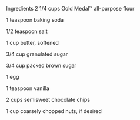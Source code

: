 
Ingredients
2 1/4 cups Gold Medal™ all-purpose flour

1 teaspoon baking soda

1/2 teaspoon salt

1 cup butter, softened

3/4 cup granulated sugar

3/4 cup packed brown sugar

1 egg 

1 teaspoon vanilla

2 cups semisweet chocolate chips

1 cup coarsely chopped nuts, if desired